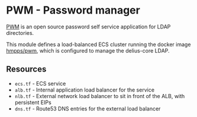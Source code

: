 # PWM - Password manager

[PWM](https://github.com/pwm-project/pwm) is an open source password self service application for LDAP directories.

This module defines a load-balanced ECS cluster running the docker image [hmpps/pwm](https://github.com/ministryofjustice/hmpps-pwm),
which is configured to manage the delius-core LDAP.

## Resources
* `ecs.tf` - ECS service
* `alb.tf` - Internal application load balancer for the service
* `nlb.tf` - External network load balancer to sit in front of the ALB, with persistent EIPs
* `dns.tf` - Route53 DNS entries for the external load balancer
